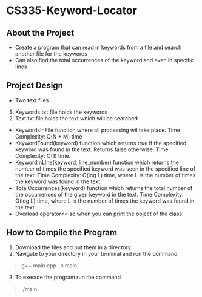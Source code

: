 # CS335-Keyword-Locator

## About the Project

* Create a program that can read in keywords from a file and search another file for the keywords
* Can also find the total occurrences of the keyword and even in specific lines

## Project Design

* Two text files
1. Keywords.txt file holds the keywords
2. Text.txt file holds the text which will be searched

* KeywordsInFile function where all processing wil take place. Time Complexity: O(N + M) time
* KeywordFound(keyword) function which returns true if the specified keyword was found in the text. Returns false otherwise. Time Complexity: O(1) time.
* KeywordInLIne(keyword, line_number) function which returns the number of times the specified keyword was seen in the specified line of the text. Time Complexity: O(log L) time, where L is the number of times the keyword was found in the text.
* TotalOccurrences(keyword) function which returns the total number of the occurrences of the given keyword in the text. Time Complexity: O(log L) time, where L is the number of times the keyword was found in the text.
* Overload operator<< so when you can print the object of the class.

## How to Compile the Program

1. Download the files and put them in a directory
2. Navigate to your directory in your terminal and run the command
> g++ main.cpp -o main
3. To execute the program run the command
> ./main
